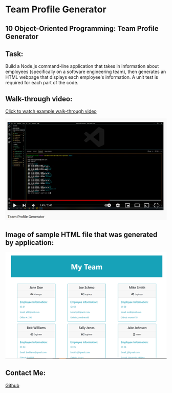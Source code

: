 # Team Profile Generator

## 10 Object-Oriented Programming: Team Profile Generator

## Task:
Build a Node.js command-line application that takes in information about employees (specifically on a software engineering team), then generates an HTML webpage that displays each employee's information. A unit test is required for each part of the code.



## Walk-through video:

[Click to watch example walk-through video](https://www.youtube.com/watch?v=oXapH4Dy6sY)

[![Example Video](/lib/images/screenshot.png)](https://www.youtube.com/watch?v=oXapH4Dy6sY)


## Image of sample HTML file that was generated by application:

![Sample HTML file](/lib/images/htmlpage.png)



## Contact Me:
 [Github](https://github.com/bripap)  



